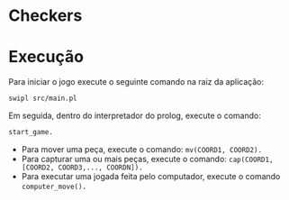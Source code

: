 # Checkers

# Execução
Para iniciar o jogo execute o seguinte comando na raiz da aplicação:
```bash
swipl src/main.pl
```

Em seguida, dentro do interpretador do prolog, execute o comando:
```bash
start_game.
```

- Para mover uma peça, execute o comando: `mv(COORD1, COORD2).`
- Para capturar uma ou mais peças, execute o comando: `cap(COORD1, [COORD2, COORD3,..., COORDN]).`
- Para executar uma jogada feita pelo computador, execute o comando `computer_move().`
